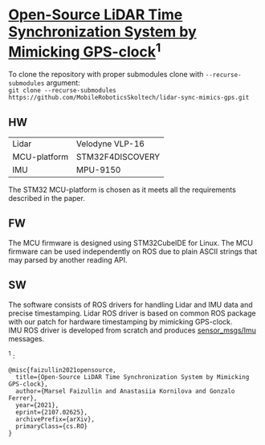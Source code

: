 # [Open-Source LiDAR Time Synchronization System by Mimicking GPS-clock](https://arxiv.org/abs/2107.02625)<sup>1</sup>

To clone the repository with proper submodules clone with `--recurse-submodules` argument:  
`git clone --recurse-submodules https://github.com/MobileRoboticsSkoltech/lidar-sync-mimics-gps.git`

## HW
<table>
  <tr> <td>Lidar</td> <td>Velodyne VLP-16</td> </tr>
  <tr> <td>MCU-platform</td> <td>STM32F4DISCOVERY</td> </tr>
  <tr> <td>IMU</td> <td>MPU-9150</td> </tr>
</table>

The STM32 MCU-platform is chosen as it meets all the requirements described in the paper.

## FW
The MCU firmware is designed using STM32CubeIDE for Linux. The MCU firmware can be used independently on ROS due to plain ASCII strings that may parsed by another reading API.

## SW
The software consists of ROS drivers for handling Lidar and IMU data and precise timestamping.
Lidar ROS driver is based on common ROS package with our patch for hardware timestamping by mimicking GPS-clock.  
IMU ROS driver is developed from scratch and produces [sensor_msgs/Imu](http://docs.ros.org/en/melodic/api/sensor_msgs/html/msg/Imu.html) messages.


<sup>1</sup> :

```
@misc{faizullin2021opensource,
  title={Open-Source LiDAR Time Synchronization System by Mimicking GPS-clock}, 
  author={Marsel Faizullin and Anastasiia Kornilova and Gonzalo Ferrer},
  year={2021},
  eprint={2107.02625},
  archivePrefix={arXiv},
  primaryClass={cs.RO}
}
```
